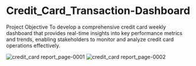 # Credit_Card_Transaction-Dashboard

Project Objective
To develop a comprehensive credit card weekly dashboard that provides real-time insights into key performance metrics and trends, enabling stakeholders to monitor and analyze credit card operations effectively.

![credit_card report_page-0001](https://github.com/Ksree888/Credit_Card_Transaction-Dashboard/assets/98976238/01f09391-6571-4e1e-a040-f8eb04641544)
![credit_card report_page-0002](https://github.com/Ksree888/Credit_Card_Transaction-Dashboard/assets/98976238/0834e22b-bdd5-4567-9aab-7be5f60eef54)
